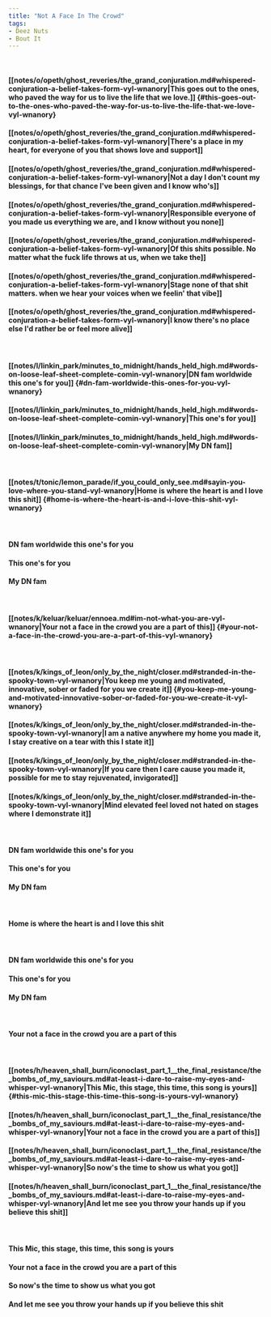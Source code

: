 ```yaml
---
title: "Not A Face In The Crowd"
tags:
- Deez Nuts
- Bout It
---
```

&nbsp;
#### [[notes/o/opeth/ghost_reveries/the_grand_conjuration.md#whispered-conjuration-a-belief-takes-form-vyl-wnanory|This goes out to the ones, who paved the way for us to live the life that we love.]] {#this-goes-out-to-the-ones-who-paved-the-way-for-us-to-live-the-life-that-we-love-vyl-wnanory}
#### [[notes/o/opeth/ghost_reveries/the_grand_conjuration.md#whispered-conjuration-a-belief-takes-form-vyl-wnanory|There's a place in my heart, for everyone of you that shows love and support]]
#### [[notes/o/opeth/ghost_reveries/the_grand_conjuration.md#whispered-conjuration-a-belief-takes-form-vyl-wnanory|Not a day I don't count my blessings, for that chance I've been given and I know who's]]
#### [[notes/o/opeth/ghost_reveries/the_grand_conjuration.md#whispered-conjuration-a-belief-takes-form-vyl-wnanory|Responsible everyone of you made us everything we are, and I know without you none]]
#### [[notes/o/opeth/ghost_reveries/the_grand_conjuration.md#whispered-conjuration-a-belief-takes-form-vyl-wnanory|Of this shits possible. No matter what the fuck life throws at us, when we take the]]
#### [[notes/o/opeth/ghost_reveries/the_grand_conjuration.md#whispered-conjuration-a-belief-takes-form-vyl-wnanory|Stage none of that shit matters. when we hear your voices when we feelin' that vibe]]
#### [[notes/o/opeth/ghost_reveries/the_grand_conjuration.md#whispered-conjuration-a-belief-takes-form-vyl-wnanory|I know there's no place else I'd rather be or feel more alive]]
&nbsp;
#### [[notes/l/linkin_park/minutes_to_midnight/hands_held_high.md#words-on-loose-leaf-sheet-complete-comin-vyl-wnanory|DN fam worldwide this one's for you]] {#dn-fam-worldwide-this-ones-for-you-vyl-wnanory}
#### [[notes/l/linkin_park/minutes_to_midnight/hands_held_high.md#words-on-loose-leaf-sheet-complete-comin-vyl-wnanory|This one's for you]]
#### [[notes/l/linkin_park/minutes_to_midnight/hands_held_high.md#words-on-loose-leaf-sheet-complete-comin-vyl-wnanory|My DN fam]]
&nbsp;
#### [[notes/t/tonic/lemon_parade/if_you_could_only_see.md#sayin-you-love-where-you-stand-vyl-wnanory|Home is where the heart is and I love this shit]] {#home-is-where-the-heart-is-and-i-love-this-shit-vyl-wnanory}
&nbsp;
#### DN fam worldwide this one's for you
#### This one's for you
#### My DN fam
&nbsp;
#### [[notes/k/keluar/keluar/ennoea.md#im-not-what-you-are-vyl-wnanory|Your not a face in the crowd you are a part of this]] {#your-not-a-face-in-the-crowd-you-are-a-part-of-this-vyl-wnanory}
&nbsp;
#### [[notes/k/kings_of_leon/only_by_the_night/closer.md#stranded-in-the-spooky-town-vyl-wnanory|You keep me young and motivated, innovative, sober or faded for you we create it]] {#you-keep-me-young-and-motivated-innovative-sober-or-faded-for-you-we-create-it-vyl-wnanory}
#### [[notes/k/kings_of_leon/only_by_the_night/closer.md#stranded-in-the-spooky-town-vyl-wnanory|I am a native anywhere my home you made it, I stay creative on a tear with this I state it]]
#### [[notes/k/kings_of_leon/only_by_the_night/closer.md#stranded-in-the-spooky-town-vyl-wnanory|If you care then I care cause you made it, possible for me to stay rejuvenated, invigorated]]
#### [[notes/k/kings_of_leon/only_by_the_night/closer.md#stranded-in-the-spooky-town-vyl-wnanory|Mind elevated feel loved not hated on stages where I demonstrate it]]
&nbsp;
#### DN fam worldwide this one's for you
#### This one's for you
#### My DN fam
&nbsp;
#### Home is where the heart is and I love this shit
&nbsp;
#### DN fam worldwide this one's for you
#### This one's for you
#### My DN fam
&nbsp;
#### Your not a face in the crowd you are a part of this
&nbsp;
#### [[notes/h/heaven_shall_burn/iconoclast_part_1__the_final_resistance/the_bombs_of_my_saviours.md#at-least-i-dare-to-raise-my-eyes-and-whisper-vyl-wnanory|This Mic, this stage, this time, this song is yours]] {#this-mic-this-stage-this-time-this-song-is-yours-vyl-wnanory}
#### [[notes/h/heaven_shall_burn/iconoclast_part_1__the_final_resistance/the_bombs_of_my_saviours.md#at-least-i-dare-to-raise-my-eyes-and-whisper-vyl-wnanory|Your not a face in the crowd you are a part of this]]
#### [[notes/h/heaven_shall_burn/iconoclast_part_1__the_final_resistance/the_bombs_of_my_saviours.md#at-least-i-dare-to-raise-my-eyes-and-whisper-vyl-wnanory|So now's the time to show us what you got]]
#### [[notes/h/heaven_shall_burn/iconoclast_part_1__the_final_resistance/the_bombs_of_my_saviours.md#at-least-i-dare-to-raise-my-eyes-and-whisper-vyl-wnanory|And let me see you throw your hands up if you believe this shit]]
&nbsp;
#### This Mic, this stage, this time, this song is yours
#### Your not a face in the crowd you are a part of this
#### So now's the time to show us what you got
#### And let me see you throw your hands up if you believe this shit
